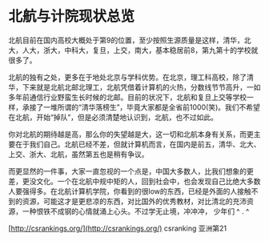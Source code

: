 # 北航与计院现状总览

北航目前在国内高校大概处于第9的位置，至少按照生源质量是这样，清华，北大，人大，浙大，中科大，复旦，上交，南大，基本稳居前8，第九第十的学校就很多了。

北航的独有之处，更多在于地处北京与学科优势。在北京，理工科高校，除了清华，下来就是北航北邮北理工，北航凭借着计算机的火热，分数线节节高升，一如多年前通信行业野蛮生长时候的北邮。目前的状况下，北航和复旦上交等学校一样，承接了一堆所谓的“清华落榜生”，毕竟大家都是全省前1000\(笑\)。我们不希望在北航，开始“掉队”，但是必须清楚地认识到，北航，也不过如此。

你对北航的期待越是高，那么你的失望越是大，这一切和北航本身有关系，而更主要在于我们自己。北航已经不差，但就计算机而言，在国内是前五，清华、北大、上交、浙大、北航，虽然第五也是稍有争议。

而更显然的一件事，大家一直忽视的一个点是，中国大多数人，比我们想象的更差，更没文化。一个在北航中规中矩的人，回到社会中，也会发现自己比绝大多数人要强得多。在北航计算机学院，你看到的很low的东西，已经是外面的人接触不到的资源，可能这才是更悲凉的东西，对比国外的优秀教材，对比清北的充沛资源，一种恨铁不成钢的心情就涌上心头。不过学无止境，冲冲冲， 少年们 ^ . ^

[http://csrankings.org/](http://csrankings.org/) csranking 亚洲第21


